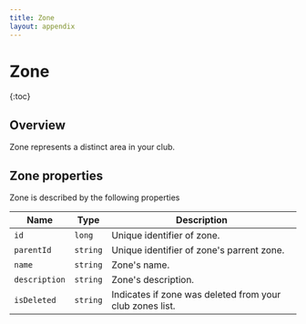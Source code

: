 ```yaml
---
title: Zone
layout: appendix
---
```


# Zone

{:toc}



## Overview 

Zone represents a distinct area in your club.


## Zone properties

Zone is described by the following properties


Name            | Type      | Description
-----|----------|----------------------
`id`            |`long`     | Unique identifier of zone.
`parentId`     	|`string`   | Unique identifier of zone's parrent zone.
`name`    		|`string`   | Zone's name.
`description`   |`string`   | Zone's description.
`isDeleted`     |`string`   | Indicates if zone was deleted from your club zones list.
